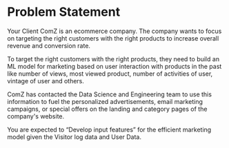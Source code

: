 # Problem Statement

Your Client ComZ is an ecommerce company. The company wants to focus on targeting the right customers with the right products to increase overall revenue and conversion rate.

To target the right customers with the right products, they need to build an ML model for marketing based on user interaction with products in the past like number of views, most viewed product, number of activities of user, vintage of user and others. 

ComZ has contacted the Data Science and Engineering team to use this information to fuel the personalized advertisements, email marketing campaigns, or special offers on the landing and category pages of the company's website.

You are expected to “Develop input features” for the efficient marketing model given the Visitor log data and User Data.

